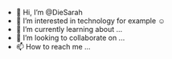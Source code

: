 - 👋 Hi, I’m @DieSarah
- 👀 I’m interested in technology for example ☺️
- 🌱 I’m currently learning about ...
- 💞️ I’m looking to collaborate on ... 
- 📫 How to reach me ...

<!---
DieSarah/DieSarah is a ✨ special ✨ repository because its `README.md` (this file) appears on your GitHub profile.
You can click the Preview link to take a look at your changes.
--->
